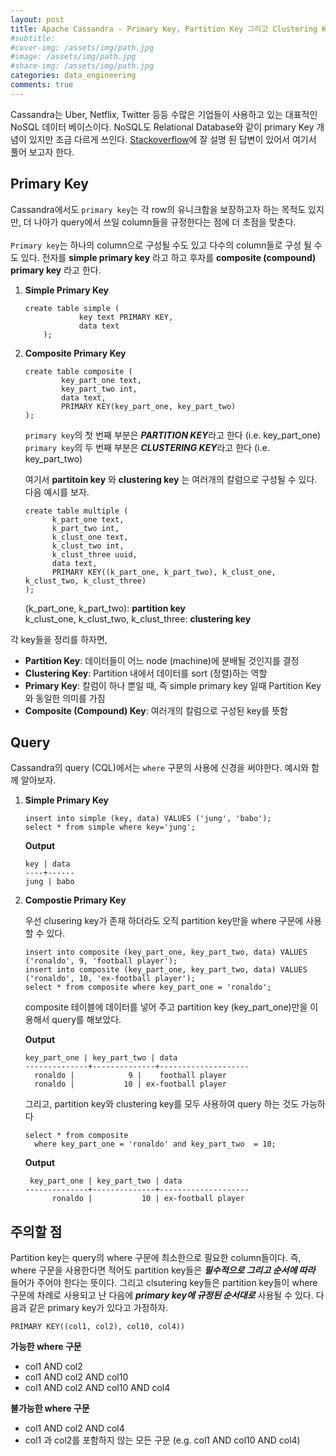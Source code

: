 ```yaml
---
layout: post
title: Apache Cassandra - Primary Key, Partition Key 그리고 Clustering Key
#subtitle: 
#cover-img: /assets/img/path.jpg
#image: /assets/img/path.jpg
#share-img: /assets/img/path.jpg
categories: data_engineering
comments: true
---
```


Cassandra는 Uber, Netflix, Twitter 등등 수많은 기업들이 사용하고 있는 대표적인 NoSQL 데이터 베이스이다. NoSQL도 Relational Database와 같이 primary Key 개념이 있지만 조금 다르게 쓰인다. [Stackoverflow](https://stackoverflow.com/a/24953331/12982476)에 잘 설명 된 답변이 있어서 여기서 풀어 보고자 한다.

## Primary Key

Cassandra에서도 `primary key`는 각 row의 유니크함을 보장하고자 하는 목적도 있지만, 더 나아가 query에서 쓰일 column들을 규정한다는 점에 더 초점을 맞춘다.<br><br>
`Primary key`는 하나의 column으로 구성될 수도 있고 다수의 column들로 구성 될 수도 있다. 전자를 **simple primary key** 라고 하고 후자를 **composite (compound) primary key** 라고 한다.

1. **Simple Primary Key**

	```
	create table simple (
				key text PRIMARY KEY,
				data text      
		);
	```

2. **Composite Primary Key**

	```
	create table composite (
			key_part_one text,
			key_part_two int,
			data text,
			PRIMARY KEY(key_part_one, key_part_two)      
	);
	```
	
	`primary key`의 첫 번째 부분은 ***PARTITION KEY***라고 한다 (i.e. key_part_one)<br>
	`primary key`의 두 번째 부분은 ***CLUSTERING KEY***라고 한다 (i.e. key_part_two) 


	여기서 **partitoin key** 와 **clustering key** 는 여러개의 칼럼으로 구성될 수 있다. 다음 예시를 보자.

	```
	create table multiple (
	      k_part_one text,
	      k_part_two int,
	      k_clust_one text,
	      k_clust_two int,
	      k_clust_three uuid,
	      data text,
	      PRIMARY KEY((k_part_one, k_part_two), k_clust_one, k_clust_two, k_clust_three)      
	);
	```

	(k_part_one, k_part_two): **partition key**<br>
	k_clust_one, k_clust_two, k_clust_three: **clustering key**

각 key들을 정리를 하자면,<br>

- **Partition Key**: 데이터들이 어느 node (machine)에 분배될 것인지를 결정
- **Clustering Key**: Partition 내에서 데이터를 sort (정렬)하는 역할 
- **Primary Key**: 칼럼이 하나 뿐일 때, 즉 simple primary key 일때 Partition Key와 동일한 의미를 가짐
- **Composite (Compound) Key**: 여러개의 칼럼으로 구성된 key를 뜻함

## Query

Cassandra의 query (CQL)에서는 `where` 구문의 사용에 신경을 써야한다. 예시와 함께 알아보자.

1. **Simple Primary Key**

	```
	insert into simple (key, data) VALUES ('jung', 'babo');
	select * from simple where key='jung';
	```
	
	**Output**
	```
	key | data
	----+------
	jung | babo
	```
	
2. **Compostie Primary Key**

	우선 clusering key가 존재 하더라도 오직 partition key만을 where 구문에 사용할 수 있다.
	
	```
	insert into composite (key_part_one, key_part_two, data) VALUES ('ronaldo', 9, 'football player');
	insert into composite (key_part_one, key_part_two, data) VALUES ('ronaldo', 10, 'ex-football player');
	select * from composite where key_part_one = 'ronaldo';
	```
	
	composite 테이블에 데이터를 넣어 주고 partition key (key_part_one)만을 이용해서 query를 해보았다.<br>
	
	**Output**
	```
	key_part_one | key_part_two | data
	--------------+--------------+--------------------
	  ronaldo |            9 |    football player
	  ronaldo |           10 | ex-football player
	```

	 그리고, partition key와 clustering key를 모두 사용하여 query 하는 것도 가능하다
	 
	 ```
	 select * from composite 
	   where key_part_one = 'ronaldo' and key_part_two  = 10;
	 ```

	**Output**
	```
	 key_part_one | key_part_two | data
	--------------+--------------+--------------------
    	  ronaldo |           10 | ex-football player
	```


## 주의할 점

Partition key는 query의 where 구문에 최소한으로 필요한 column들이다. 즉, where 구문을 사용한다면 적어도 partition key들은 ***필수적으로 그리고 순서에 따라*** 들어가 주어야 한다는 뜻이다. 그리고 clsutering key들은 partition key들이 where 구문에 차례로 사용되고 난 다음에 ***primary key에 규정된 순서대로*** 사용될 수 있다. 다음과 같은 primary key가 있다고 가정하자.

```
PRIMARY KEY((col1, col2), col10, col4))
```

**가능한 where 구문** 

- col1 AND col2
- col1 AND col2 AND col10
- col1 AND col2 AND col10 AND col4

**불가능한 where 구문**

- col1 AND col2 AND col4 
- col1 과 col2를 포함하지 않는 모든 구문 (e.g. col1 AND col10 AND col4)

